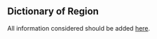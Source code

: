 ## Dictionary of Region

All information considered should be added [here](https://github.com/openENTRANCE/Model-linkage/blob/master/Region/NUTS3_Dictionary.yml).
